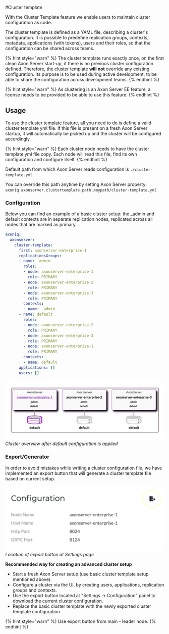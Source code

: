 #Cluster template

With the Cluster Template feature we enable users to maintain cluster configuration as code.

The cluster template is defined as a YAML file, describing a cluster's configuration. It is possible to predefine replication groups, contexts, metadata, applications (with tokens), users and their roles, so that the configuration can be shared across teams.

{% hint style="warn" %}
The cluster template runs exactly once, on the first clean Axon Server start-up, if there is no previous cluster configuration defined. Therefore, the cluster template **will not** override any existing configuration. Its purpose is to be used during active development, to be able to share the configuration across development teams.
{% endhint %}

{% hint style="warn" %}
As clustering is an Axon Server EE feature, a license needs to be provided to be able to use this feature.
{% endhint %}


## Usage

To use the cluster template feature, all you need to do is define a valid cluster template yml file. If this file is present on a fresh Axon Server startup, it will automatically be picked up and the cluster will be configured accordingly.

{% hint style="warn" %}
Each cluster node needs to have the cluster template yml file copy. Each node will read this file, find its own configuration and configure itself.
{% endhint %}

Default path from which Axon Server reads configuration is `./cluster-template.yml`

You can override this path anytime by setting Axon Server property: 
`axoniq.axonserver.clustertemplate.path:/mypath/cluster-template.yml`

### Configuration

Below you can find an example of a basic cluster setup: the _admin and default contexts are in separate replication nodes, replicated across all nodes that are marked as primary.

```yaml
axoniq:
  axonserver:
    cluster-template:
      first: axonserver-enterprise-1
      replicationsGroups:
      - name: _admin
        roles:
        - node: axonserver-enterprise-1
          role: PRIMARY
        - node: axonserver-enterprise-2
          role: PRIMARY
        - node: axonserver-enterprise-3
          role: PRIMARY
        contexts:
        - name: _admin
      - name: default
        roles:
        - node: axonserver-enterprise-2
          role: PRIMARY
        - node: axonserver-enterprise-3
          role: PRIMARY
        - node: axonserver-enterprise-1
          role: PRIMARY
        contexts:
        - name: default
      applications: []
      users: []
```

![Cluster overview after default configuration is applied](/.gitbook/assets/cluster-template-default-configuration.png)
_Cluster overview after default configuration is applied_

### Export/Generator

In order to avoid mistakes while writing a cluster configuration file, we have implemented an export button that will generate a cluster template file based on current setup. 

![Cluster Template export button location](/.gitbook/assets/cluster-template-export-button.png)
_Location of export button at Settings page_

**Recommended way for creating an advanced cluster setup**

* Start a fresh Axon Server setup (use basic cluster template setup mentioned above).
* Configure a cluster via the UI, by creating users, applications, replication groups and contexts.
* Use the export button located at "Settings -> Configuration" panel  to download the current cluster configuration.
* Replace the basic cluster template with the newly exported cluster template configuration.


{% hint style="warn" %}
Use export button from main - leader node.
{% endhint %}
